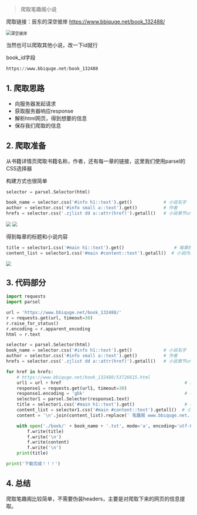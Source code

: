 > 爬取笔趣阁小说

爬取链接：辰东的深空彼岸 https://www.bbiquge.net/book_132488/ 

<img src="https://cdn.jsdelivr.net/gh/Oraer/blogimg/img/20220406082628.png" alt="深空彼岸" style="zoom:80%;" />

当然也可以爬取其他小说，改一下id就行

book_id字段

```python
https://www.bbiquge.net/book_132488
```



## 1. 爬取思路

* 向服务器发起请求
* 获取服务器响应response
* 解析html网页，得到想要的信息
* 保存我们爬取的信息

## 2. 爬取准备

从书籍详情页爬取书籍名称，作者，还有每一章的链接，这里我们使用parsel的CSS选择器

构建方式也很简单



```python
selector = parsel.Selector(html)
```





```python
book_name = selector.css('#info h1::text').get()            # 小说名字
author = selector.css('#info small a::text').get()          # 作者
hrefs = selector.css('.zjlist dd a::attr(href)').getall()   # 小说章节url
```



<img src="https://cdn.jsdelivr.net/gh/Oraer/blogimg/img/20220406085543.png" style="zoom:80%;" />

<img src="https://cdn.jsdelivr.net/gh/Oraer/blogimg/img/20220406090030.png" style="zoom:80%;" />



得到每章的标题和小说内容



```python
title = selector1.css('#main h1::text').get()                   # 每章的标题
content_list = selector1.css('#main #content::text').getall()  # 小说内容以列表存储
```



<img src="https://cdn.jsdelivr.net/gh/Oraer/blogimg/img/20220406090800.png" style="zoom:80%;" />



## 3. 代码部分

```python
import requests
import parsel

url = 'https://www.bbiquge.net/book_132488/'
r = requests.get(url, timeout=30)
r.raise_for_status()
r.encoding = r.apparent_encoding
html = r.text

selector = parsel.Selector(html)
book_name = selector.css('#info h1::text').get()            # 小说名字
author = selector.css('#info small a::text').get()          # 作者
hrefs = selector.css('.zjlist dd a::attr(href)').getall()   # 小说章节url

for href in hrefs:
    # https://www.bbiquge.net/book_132488/53726615.html
    url1 = url + href                                               # 每章的url
    response1 = requests.get(url1, timeout=30)
    response1.encoding = 'gbk'                                      # 小说网页采取gbk编码，直接给出编码方式提高爬取速度
    selector1 = parsel.Selector(response1.text)
    title = selector1.css('#main h1::text').get()                   # 每章的标题
    content_list = selector1.css('#main #content::text').getall()  # 小说内容以列表存储
    content = '\n'.join(content_list).replace(' 笔趣阁 www.bbiquge.net，最快更新\n最新章节！', '')  # 去除每章开头的无关部分

    with open('./book/' + book_name + '.txt', mode='a', encoding='utf-8') as f:
        f.write(title)
        f.write('\n')
        f.write(content)
        f.write('\n')
    print(title)

print('下载完成！！！')
```



## 4. 总结

爬取笔趣阁比较简单，不需要伪装headers，主要是对爬取下来的网页的信息提取。
